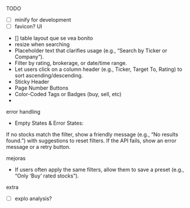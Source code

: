 TODO
- [ ] minify for development
- [ ] favicon?
UI
- [] table layout que se vea bonito
- resize when searching
- Placeholder text that clarifies usage (e.g., “Search by Ticker or Company”).
- Filter by rating, brokerage, or date/time range.
- Let users click on a column header (e.g., Ticker, Target To, Rating) to sort ascending/descending.
- Sticky Header
- Page Number Buttons
- Color-Coded Tags or Badges (buy, sell, etc)
- 


error handling
- Empty States & Error States:

If no stocks match the filter, show a friendly message (e.g., “No results found.”) with suggestions to reset filters.
If the API fails, show an error message or a retry button.


mejoras
- If users often apply the same filters, allow them to save a preset (e.g., “Only ‘Buy’ rated stocks”).

extra
- [ ] explo analysis?